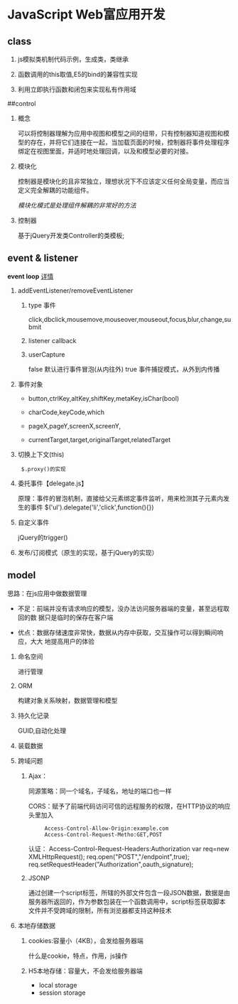 # JavaScript Web富应用开发



## class

1. js模拟类机制代码示例，生成类，类继承

2. 函数调用的this取值,E5的bind的兼容性实现

3. 利用立即执行函数和闭包来实现私有作用域


##control

1. 概念

    可以将控制器理解为应用中视图和模型之间的纽带，只有控制器知道视图和模型的存在，并将它们连接在一起，当加载页面的时候，控制器将事件处理程序绑定在视图里面，并适时地处理回调，以及和模型必要的对接。

2. 模块化

    控制器是模块化的且非常独立，理想状况下不应该定义任何全局变量，而应当定义完全解耦的功能组件。

    *模块化模式是处理组件解耦的非常好的方法*

3. 控制器

    基于jQuery开发类Controller的类模板;


## event & listener

**event loop** [详情](http://www.ruanyifeng.com/blog/2013/10/event_loop.html)

1. addEventListener/removeEventListener

    1. type 事件

        click,dbclick,mousemove,mouseover,mouseout,focus,blur,change,submit

    2. listener callback

    3. userCapture

        false 默认进行事件冒泡(从内往外)
        true  事件捕捉模式，从外到内传播

2. 事件对象

    * button,ctrlKey,altKey,shiftKey,metaKey,isChar(bool)

    * charCode,keyCode,which

    * pageX,pageY,screenX,screenY,

    * currentTarget,target,originalTarget,relatedTarget

3. 切换上下文(this)

        $.proxy()的实现

4. 委托事件【delegate.js】

    原理：事件的冒泡机制，直接给父元素绑定事件监听，用来检测其子元素内发生的事件
        $('ul').delegate('li','click',function(){})

5. 自定义事件

    jQuery的trigger()

6. 发布/订阅模式（原生的实现，基于jQuery的实现）

## model

思路：在js应用中做数据管理

* 不足：前端并没有请求响应的模型，没办法访问服务器端的变量，甚至远程取回的数
          据只是临时的保存在客户端

* 优点：数据存储速度非常快，数据从内存中获取，交互操作可以得到瞬间响应，大大
          地提高用户的体验

1. 命名空间

    进行管理

2. ORM

    构建对象关系映射，数据管理和模型

3. 持久化记录

    GUID,自动化处理

4. 装载数据

5. 跨域问题

    1. Ajax：

        同源策略：同一个域名，子域名，地址的端口也一样

        CORS：赋予了前端代码访问可信的远程服务的权限，在HTTP协议的响应头里加入

                Access-Control-Allow-Origin:example.com
                Access-Control-Request-Metho:GET,POST

        认证：
            Access-Control-Request-Headers:Authorization
            var req=new XMLHttpRequest();
            req.open("POST","/endpoint",true);
            req.setRequestHeader("Authorization",oauth_signature);

    2. JSONP

        通过创建一个script标签，所辖的外部文件包含一段JSON数据，数据是由服务器所返回的，作为参数包装在一个函数调用中，script标签获取脚本文件并不受跨域的限制，所有浏览器都支持这种技术

6. 本地存储数据

    1. cookies:容量小（4KB），会发给服务器端

        什么是cookie，特点，作用，js操作

    2. H5本地存储：容量大，不会发给服务器端
        * local storage
        * session storage
